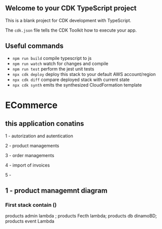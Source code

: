 ## Welcome to your CDK TypeScript project

This is a blank project for CDK development with TypeScript.

The `cdk.json` file tells the CDK Toolkit how to execute your app.

## Useful commands

- `npm run build` compile typescript to js
- `npm run watch` watch for changes and compile
- `npm run test` perform the jest unit tests
- `npx cdk deploy` deploy this stack to your default AWS account/region
- `npx cdk diff` compare deployed stack with current state
- `npx cdk synth` emits the synthesized CloudFormation template

# ECommerce

## this application conatins

1 - autorization and autentication

2 - product managements

3 - order managements

4 - import of invoices

5 -

## 1 - product managemnt diagram

### First stack contain ()

products admin lambda ; products Fecth lambda; products db dinamoBD; products event Lambda
